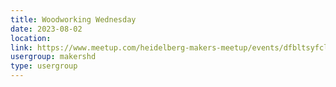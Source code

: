 ```yaml
---
title: Woodworking Wednesday
date: 2023-08-02
location: 
link: https://www.meetup.com/heidelberg-makers-meetup/events/dfbltsyfclbdb/
usergroup: makershd
type: usergroup
---
```

